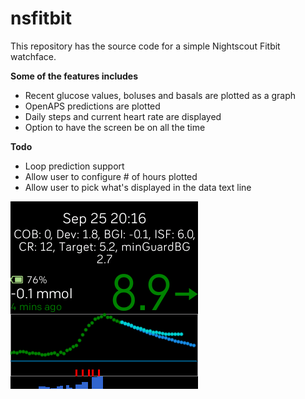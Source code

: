 # nsfitbit

This repository has the source code for a simple Nightscout Fitbit watchface.

**Some of the features includes**

* Recent glucose values, boluses and basals are plotted as a graph
* OpenAPS predictions are plotted
* Daily steps and current heart rate are displayed
* Option to have the screen be on all the time

**Todo**

* Loop prediction support
* Allow user to configure # of hours plotted
* Allow user to pick what's displayed in the data text line

![Screenshot](/Screenshot_5.png?raw=true "Screen capture of the watchface")
